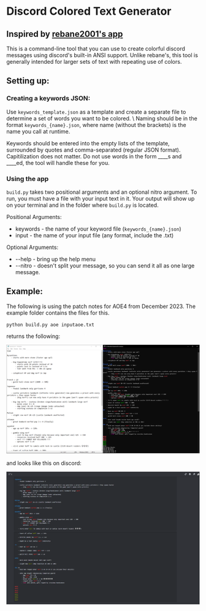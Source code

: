 # Discord Colored Text Generator
## Inspired by [rebane2001's app](https://rebane2001.com/discord-colored-text-generator/)

This is a command-line tool that you can use to create colorful discord messages using discord's built-in ANSI support.
Unlike rebane's, this tool is generally intended for larger sets of text with repeating use of colors. 

## Setting up:
### Creating a keywords JSON:
Use `keywords_template.json` as a template and create a separate file to determine a set of words you want to be colored. \ Naming should be in the format `keywords_{name}.json`, where name (without the brackets) is the name you call at runtime.

Keywords should be entered into the empty lists of the template, surrounded by quotes and comma-separated (regular JSON format). Capitilization does not matter. Do not use words in the form \_\_\_\_s and \_\_\_\_ed, the tool will handle these for you.

### Using the app
`build.py` takes two positional arguments and an optional nitro argument. To run, you must have a file with your input text in it. Your output will show up on your terminal and in the folder where `build.py` is located.

Positional Arguments:
* keywords - the name of your keyword file (`keywords_{name}.json`)
* input - the name of your input file (any format, include the .txt)

Optional Arguments:
* --help - bring up the help menu
* --nitro - doesn't split your message, so you can send it all as one large message.


## Example:
The following is using the patch notes for AOE4 from December 2023. The example folder contains the files for this.

```
python build.py aoe inputaoe.txt
```

returns the following:

![example](/Examples/example.png)

and looks like this on discord:

![discord](/Examples/discord.png)